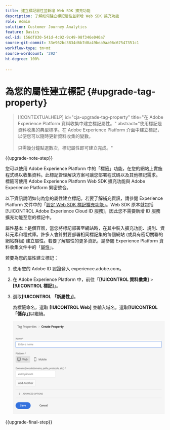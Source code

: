 ```yaml
---
title: 建立標記屬性並新增 Web SDK 擴充功能
description: 了解如何建立標記屬性並新增 Web SDK 擴充功能
role: Admin
solution: Customer Journey Analytics
feature: Basics
exl-id: 156df830-541d-4c92-9c49-98f346e040a7
source-git-commit: 33e962bc3834d6b7d0a49bea9aa06c67547351c1
workflow-type: tm+mt
source-wordcount: '292'
ht-degree: 100%

---
```


# 為您的屬性建立標記 {#upgrade-tag-property}

<!-- markdownlint-disable MD034 -->

>[!CONTEXTUALHELP]
>id="cja-upgrade-tag-property"
>title="在 Adobe Experience Platform 資料收集中建立標記屬性。"
>abstract="使用標記是資料收集的典型標準。在 Adobe Experience Platform 介面中建立標記，以便您可以隨時更新資料收集的變數。<br><br>只需幾分鐘點選數次，標記屬性即可建立完成。"

<!-- markdownlint-enable MD034 -->

{{upgrade-note-step}}

您可以使用 Adobe Experience Platform 中的「標籤」功能，在您的網站上實施程式碼以收集資料。此標記管理解決方案可讓您部署程式碼以及其他標記需求。 標籤可使用 Adobe Experience Platform Web SDK 擴充功能與 Adobe Experience Platform 緊密整合。

以下資訊說明如何為您的屬性建立標記。若要了解補充資訊，請參閱 Experience Platform 文件中的「[設定 Web SDK 標記擴充功能](https://experienceleague.adobe.com/zh-hant/docs/experience-platform/tags/extensions/client/web-sdk/web-sdk-extension-configuration)」。Web SDK 原本就包括 [!UICONTROL Adobe Experience Cloud ID 服務]，因此您不需要新增 ID 服務擴充功能至您的標記中。

屬性基本上是個容器，當您將標記部署至網站時，在其中裝入擴充功能、規則、資料元素和程式庫。許多人會針對要部署相同標記集的每個網站 (或具有密切關聯的網站群組) 建立屬性。若要了解屬性的更多資訊，請參閱 Experience Platform 資料收集文件中的「[屬性](https://experienceleague.adobe.com/zh-hant/docs/experience-platform/tags/admin/companies-and-properties)」。

若要為您的屬性建立標記：

1. 使用您的 Adobe ID 認證登入 experience.adobe.com。

1. 在 Adobe Experience Platform 中，前往「**[!UICONTROL 資料彙集]** > **[!UICONTROL 標記]**」。

1. 選取&#x200B;**[!UICONTROL 「新屬性」]**。

   為標籤命名，選取 **[!UICONTROL Web]** 並輸入域名。選取&#x200B;**[!UICONTROL 「儲存」]**&#x200B;以繼續。

   ![建立屬性](assets/create-property.png)

{{upgrade-final-step}}
